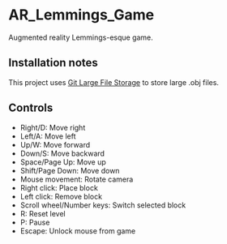 # AR_Lemmings_Game
Augmented reality Lemmings-esque game.

## Installation notes
This project uses [Git Large File Storage](https://git-lfs.github.com/) to store large .obj files.

## Controls
*   Right/D: Move right
*   Left/A: Move left
*   Up/W: Move forward
*   Down/S: Move backward
*   Space/Page Up: Move up
*   Shift/Page Down: Move down
*   Mouse movement: Rotate camera
*   Right click: Place block
*   Left click: Remove block
*   Scroll wheel/Number keys: Switch selected block
*   R: Reset level
*   P: Pause
*   Escape: Unlock mouse from game
